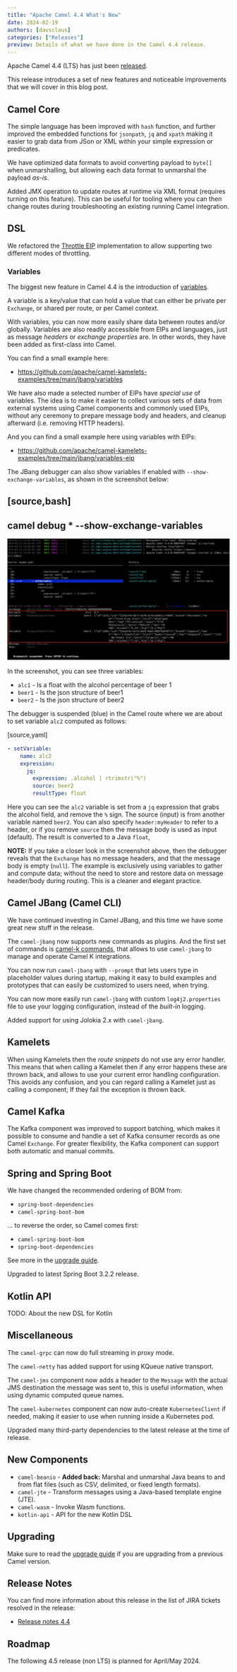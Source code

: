 ```yaml
---
title: "Apache Camel 4.4 What's New"
date: 2024-02-19
authors: [davsclaus]
categories: ["Releases"]
preview: Details of what we have done in the Camel 4.4 release.
---
```


Apache Camel 4.4 (LTS) has just been [released](/blog/2024/02/RELEASE-4.4.0/).

This release introduces a set of new features and noticeable improvements that we will cover in this blog post.

## Camel Core

The simple language has been improved with `hash` function, and further improved the embedded functions for `jsonpath`, `jq` and `xpath`
making it easier to grab data from JSon or XML within your simple expression or predicates.

We have optimized data formats to avoid converting payload to `byte[]` when unmarshalling, but allowing each data format
to unmarshal the payload _as-is_. 

Added JMX operation to update routes at runtime via XML format (requires turning on this feature). This can be
useful for tooling where you can then change routes during troubleshooting an existing running Camel integration.

## DSL

We refactored the [Throttle EIP](/components/next/eips/throttle-eip.html) implementation to allow supporting two different modes of throttling.

### Variables

The biggest new feature in Camel 4.4 is the introduction of [variables](/manual/variables.adoc).

A variable is a key/value that can hold a value that can either be private per `Exchange`, or shared per route, or per Camel context.

With variables, you can now more easily share data between routes and/or globally. Variables are also readily accessible
from EIPs and languages, just as message _headers_ or _exchange properties_ are. In other words, they have been added
as first-class into Camel.

You can find a small example here:

- https://github.com/apache/camel-kamelets-examples/tree/main/jbang/variables

We have also made a selected number of EIPs have _special use_ of variables. The idea is to make it easier to
collect various sets of data from external systems using Camel components and commonly used EIPs, without any
ceremony to prepare message body and headers, and cleanup afterward (i.e. removing HTTP headers).

And you can find a small example here using variables with EIPs:

- https://github.com/apache/camel-kamelets-examples/tree/main/jbang/variables-eip

The JBang debugger can also show variables if enabled with `--show-exchange-variables`, as shown in the screenshot below:

[source,bash]
----
camel debug * --show-exchange-variables
----

![JBang Debug with Variables](variable-debug.png)

In the screenshot, you can see three variables:

- `alc1` - Is a float with the alcohol percentage of beer 1
- `beer1` - Is the json structure of beer1
- `beer2` - Is the json structure of beer2

The debugger is suspended (blue) in the Camel route where we are about to set variable `alc2` computed as follows:

[source,yaml]
```yaml
- setVariable:
    name: alc2
    expression:
      jq:
        expression: .alcohol | rtrimstr("%")
        source: beer2
        resultType: float
```

Here you can see the `alc2` variable is set from a `jq` expression that grabs the alcohol field, and remove the `%` sign.
The source (input) is from another variable named `beer2`. You can also specify `header:myHeader` to refer to a header, or
if you remove `source` then the message body is used as input (default).
The result is converted to a Java `float`,

**NOTE:** 
If you take a closer look in the screenshot above, then the debugger reveals that the `Exchange` has no message headers,
and that the message body is empty (`null`). The example is exclusively using variables to gather and compute data; without
the need to store and restore data on message header/body during routing. This is a cleaner and elegant practice.

## Camel JBang (Camel CLI)

We have continued investing in Camel JBang, and this time we have some great new stuff in the release.

The `camel-jbang` now supports new commands as plugins. And the first set of commands is [camel-k commands](/manual/camel-jbang-k.html),
that allows to use `camel-jbang` to manage and operate Camel K integrations.

You can now run `camel-jbang` with `--prompt` that lets users type in placeholder values during startup,
making it easy to build examples and prototypes that can easily be customized to users need, when trying.

You can now more easily run `camel-jbang` with custom `log4j2.properties` file to use your logging configuration,
instead of the _built-in_ logging.

Added support for using Jolokia 2.x with `camel-jbang`.

## Kamelets

When using Kamelets then the _route snippets_ do not use any error handler. This means that when calling a Kamelet
then if any error happens these are thrown back, and allows to use your current error handling configuration. This
avoids any confusion, and you can regard calling a Kamelet just as calling a component; If they fail the exception is thrown back.

## Camel Kafka

The Kafka component was improved to support batching, which makes it possible to consume and handle a set of 
Kafka consumer records as one Camel `Exchange`. For greater flexibility, the Kafka component can support both automatic and manual commits. 

## Spring and Spring Boot

We have changed the recommended ordering of BOM from:

- `spring-boot-dependencies`
- `camel-spring-boot-bom`

... to reverse the order, so Camel comes first:

- `camel-spring-boot-bom`
- `spring-boot-dependencies`

See more in the [upgrade guide](/manual/camel-4x-upgrade-guide-4_4.html). 

Upgraded to latest Spring Boot 3.2.2 release.


## Kotlin API

TODO: About the new DSL for Kotlin


## Miscellaneous

The `camel-grpc` can now do full streaming in proxy mode. 

The `camel-netty` has added support for using KQueue native transport.

The `camel-jms` component now adds a header to the `Message` with the actual JMS destination the message was sent to,
this is useful information, when using dynamic computed queue names.

The `camel-kubernetes` component can now auto-create `KubernetesClient` if needed, making it easier to use when running inside
a Kubernetes pod.

Upgraded many third-party dependencies to the latest release at the time of release.

## New Components

- `camel-beanio` - **Added back:** Marshal and unmarshal Java beans to and from flat files (such as CSV, delimited, or fixed length formats).
- `camel-jte` - Transform messages using a Java-based template engine (JTE).
- `camel-wasm` - Invoke Wasm functions.
- `kotlin-api` - API for the new Kotlin DSL

## Upgrading

Make sure to read the [upgrade guide](/manual/camel-4x-upgrade-guide-4_4.html) if you are upgrading from a previous Camel version.

## Release Notes

You can find more information about this release in the list of JIRA tickets resolved in the release:

- [Release notes 4.4](/releases/release-4.4.0/)

## Roadmap

The following 4.5 release (non LTS) is planned for April/May 2024.

